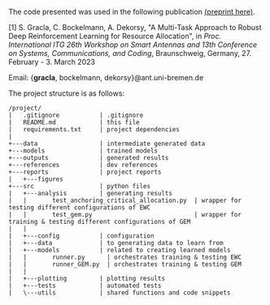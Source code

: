

The code presented was used in the following publication [(preprint here)](https://arxiv.org/abs/2304.12660).

[1] S. Gracla, C. Bockelmann, A. Dekorsy,
"A Multi-Task Approach to Robust Deep Reinforcement Learning for Resource Allocation",
in *Proc. International ITG 26th Workshop on Smart Antennas and 13th Conference on Systems, Communications, and Coding*,
Braunschweig, Germany, 27. February - 3. March 2023

Email: {**gracla**, bockelmann, dekorsy}@ant.uni-bremen.de

The project structure is as follows:

```
/project/
|   .gitignore           | .gitignore
|   README.md            | this file
|   requirements.txt     | project dependencies
|   
+---data                 | intermediate generated data
+---models               | trained models
+---outputs              | generated results
+---references           | dev references
+---reports              | project reports
|   +---figures
+---src                  | python files
|   +---analysis         | generating results
|   |       test_anchoring_critical_allocation.py  | wrapper for testing different configurations of EWC
|   |       test_gem.py                            | wrapper for training & testing different configurations of GEM
|   |       
|   +---config           | configuration
|   +---data             | to generating data to learn from
|   +---models           | related to creating learned models
|   |       runner.py      | orchestrates training & testing EWC
|   |       runner_GEM.py  | orchestrates training & testing GEM
|   |       
|   +---plotting         | plotting results
|   +---tests            | automated tests
|   \---utils            | shared functions and code snippets
```